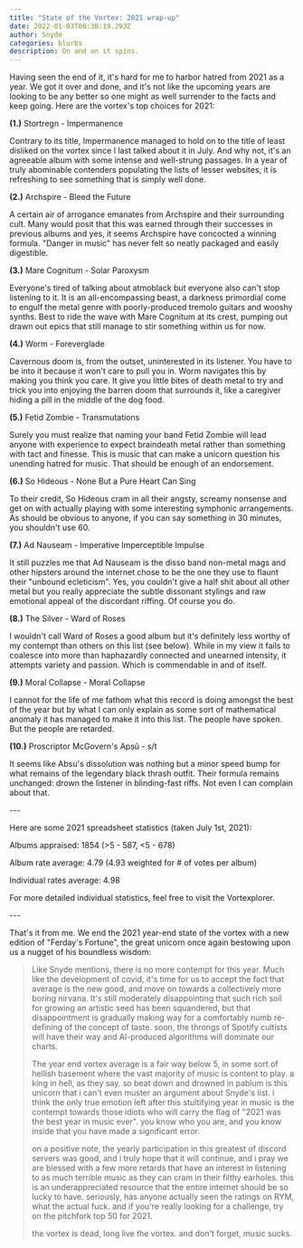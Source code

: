 ```yaml
---
title: "State of the Vortex: 2021 wrap-up"
date: 2022-01-03T00:30:19.293Z
author: Snyde
categories: blurbs
description: On and on it spins.
---
```



Having seen the end of it, it's hard for me to harbor hatred from 2021 as a year. We got it over and done, and it's not like the upcoming years are looking to be any better so one might as well surrender to the facts and keep going. Here are the vortex's top choices for 2021:

**(1.)** Stortregn - Impermanence

Contrary to its title, Impermanence managed to hold on to the title of least disliked on the vortex since I last talked about it in July. And why not, it's an agreeable album with some intense and well-strung passages. In a year of truly abominable contenders populating the lists of lesser websites, it is refreshing to see something that is simply well done.

**(2.)** Archspire - Bleed the Future

A certain air of arrogance emanates from Archspire and their surrounding cult. Many would posit that this was earned through their successes in previous albums and yes, it seems Archspire have concocted a winning formula. "Danger in music" has never felt so neatly packaged and easily digestible.

**(3.)** Mare Cognitum - Solar Paroxysm

Everyone's tired of talking about atmoblack but everyone also can't stop listening to it. It is an all-encompassing beast, a darkness primordial come to engulf the metal genre with poorly-produced tremolo guitars and wooshy synths. Best to ride the wave with Mare Cognitum at its crest, pumping out drawn out epics that still manage to stir something within us for now.

**(4.)** Worm - Foreverglade

Cavernous doom is, from the outset, uninterested in its listener. You have to be into it because it won't care to pull you in. Worm navigates this by making you think you care. It give you little bites of death metal to try and trick you into enjoying the barren doom that surrounds it, like a caregiver hiding a pill in the middle of the dog food.

**(5.)** Fetid Zombie - Transmutations

Surely you must realize that naming your band Fetid Zombie will lead anyone with experience to expect braindeath metal rather than something with tact and finesse. This is music that can make a unicorn question his unending hatred for music. That should be enough of an endorsement.

**(6.)** So Hideous - None But a Pure Heart Can Sing

To their credit, So Hideous cram in all their angsty, screamy nonsense and get on with actually playing with some interesting symphonic arrangements. As should be obvious to anyone, if you can say something in 30 minutes, you shouldn't use 60. 

**(7.)** Ad Nauseam - Imperative Imperceptible Impulse

It still puzzles me that Ad Nauseam is the disso band non-metal mags and other hipsters around the internet chose to be the one they use to flaunt their "unbound ecleticism". Yes, you couldn't give a half shit about all other metal but you really appreciate the subtle dissonant stylings and raw emotional appeal of the discordant riffing. Of course you do.

**(8.)** The Silver - Ward of Roses

I wouldn't call Ward of Roses a good album but it's definitely less worthy of my contempt than others on this list (see below). While in my view it fails to coalesce into more than haphazardly connected and unearned intensity, it attempts variety and passion. Which is commendable in and of itself.

**(9.)** Moral Collapse - Moral Collapse

I cannot for the life of me fathom what this record is doing amongst the best of the year but by what I can only explain as some sort of mathematical anomaly it has managed to make it into this list. The people have spoken. But the people are retarded.

**(10.)** Proscriptor McGovern's Apsû - s/t

It seems like Absu's dissolution was nothing but a minor speed bump for what remains of the legendary black thrash outfit. Their formula remains unchanged: drown the listener in blinding-fast riffs. Not even I can complain about that.

\---

Here are some 2021 spreadsheet statistics (taken July 1st, 2021):

Albums appraised: 1854 (>5 - 587, <5 - 678)

Album rate average: 4.79 (4.93 weighted for # of votes per album)

Individual rates average: 4.98

For more detailed individual statistics, feel free to visit the Vortexplorer.

\---

That's it from me. We end the 2021 year-end state of the vortex with a new edition of "Ferday's Fortune", the great unicorn once again bestowing upon us a nugget of his boundless wisdom: 

> Like Snyde mentions, there is no more contempt for this year. Much like the development of covid, it's time for us to accept the fact that average is the new good, and move on towards a collectively more boring nirvana. It's still moderately disappointing that such rich soil for growing an artistic seed has been squandered, but that disappointment is gradually making way for a comfortably numb re-defining of the concept of taste.  soon, the throngs of Spotify cultists will have their way and AI-produced algorithms will dominate our charts.
>
> The year end vortex average is a fair way below 5, in some sort of hellish basement where the vast majority of music is content to play.  a king in hell, as they say.  so beat down and drowned in pablum is this unicorn that i can't even muster an argument about Snyde's list.  i think the only true emotion left after this stultifying year in music is the contempt towards those idiots who will carry the flag of "2021 was the best year in music ever".  you know who you are, and you know inside that you have made a significant error.  
>
> on a positive note, the yearly participation in this greatest of discord servers was good, and i truly hope that it will continue, and i pray we are blessed with a few more retards that have an interest in listening to as much terrible music as they can cram in their filthy earholes. this is an underappreciated resource that the entire internet should be so lucky to have.  seriously, has anyone actually seen the ratings on RYM, what the actual fuck.  and if you're really looking for a challenge, try on the pitchfork top 50 for 2021.
>
> the vortex is dead, long live the vortex.  and don't forget, music sucks.